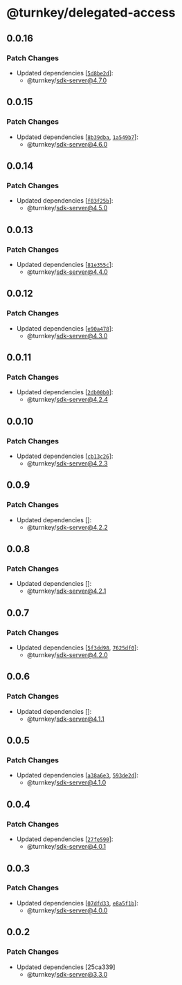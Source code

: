 # @turnkey/delegated-access

## 0.0.16

### Patch Changes

- Updated dependencies [[`5d8be2d`](https://github.com/tkhq/sdk/commit/5d8be2d0329070c7aa025dddb1b28f04257ae4e6)]:
  - @turnkey/sdk-server@4.7.0

## 0.0.15

### Patch Changes

- Updated dependencies [[`8b39dba`](https://github.com/tkhq/sdk/commit/8b39dbabf68d3e376b5b07f26960d5b61ae87fa9), [`1a549b7`](https://github.com/tkhq/sdk/commit/1a549b71f9a6e7ab59d52aaae7e58e34c8f2e8b5)]:
  - @turnkey/sdk-server@4.6.0

## 0.0.14

### Patch Changes

- Updated dependencies [[`f83f25b`](https://github.com/tkhq/sdk/commit/f83f25ba33ef15dbd66723531eebe2fd00f43ac0)]:
  - @turnkey/sdk-server@4.5.0

## 0.0.13

### Patch Changes

- Updated dependencies [[`81e355c`](https://github.com/tkhq/sdk/commit/81e355c9a8321feffcac056916b65139cf35eeed)]:
  - @turnkey/sdk-server@4.4.0

## 0.0.12

### Patch Changes

- Updated dependencies [[`e90a478`](https://github.com/tkhq/sdk/commit/e90a478c9208d858b1144df9b2c2c7ba956c406e)]:
  - @turnkey/sdk-server@4.3.0

## 0.0.11

### Patch Changes

- Updated dependencies [[`2db00b0`](https://github.com/tkhq/sdk/commit/2db00b0a799d09ae33fa08a117e3b2f433f2b0b4)]:
  - @turnkey/sdk-server@4.2.4

## 0.0.10

### Patch Changes

- Updated dependencies [[`cb13c26`](https://github.com/tkhq/sdk/commit/cb13c26edb79a01ab651e3b2897334fd154b436a)]:
  - @turnkey/sdk-server@4.2.3

## 0.0.9

### Patch Changes

- Updated dependencies []:
  - @turnkey/sdk-server@4.2.2

## 0.0.8

### Patch Changes

- Updated dependencies []:
  - @turnkey/sdk-server@4.2.1

## 0.0.7

### Patch Changes

- Updated dependencies [[`5f3dd98`](https://github.com/tkhq/sdk/commit/5f3dd9814650308b3bf3198168c453e7b1a98efd), [`7625df0`](https://github.com/tkhq/sdk/commit/7625df0538002c3455bd5862211210e38472e164)]:
  - @turnkey/sdk-server@4.2.0

## 0.0.6

### Patch Changes

- Updated dependencies []:
  - @turnkey/sdk-server@4.1.1

## 0.0.5

### Patch Changes

- Updated dependencies [[`a38a6e3`](https://github.com/tkhq/sdk/commit/a38a6e36dc2bf9abdea64bc817d1cad95b8a289a), [`593de2d`](https://github.com/tkhq/sdk/commit/593de2d9404ec8cf53426f9cf832c13eefa3fbf2)]:
  - @turnkey/sdk-server@4.1.0

## 0.0.4

### Patch Changes

- Updated dependencies [[`27fe590`](https://github.com/tkhq/sdk/commit/27fe590cdc3eb6a8cde093eeefda2ee1cdc79412)]:
  - @turnkey/sdk-server@4.0.1

## 0.0.3

### Patch Changes

- Updated dependencies [[`07dfd33`](https://github.com/tkhq/sdk/commit/07dfd3397472687092e1c73b1d68714f421b9ca0), [`e8a5f1b`](https://github.com/tkhq/sdk/commit/e8a5f1b431623c4ff1cb85c6039464b328cf0e6a)]:
  - @turnkey/sdk-server@4.0.0

## 0.0.2

### Patch Changes

- Updated dependencies [25ca339]
  - @turnkey/sdk-server@3.3.0
